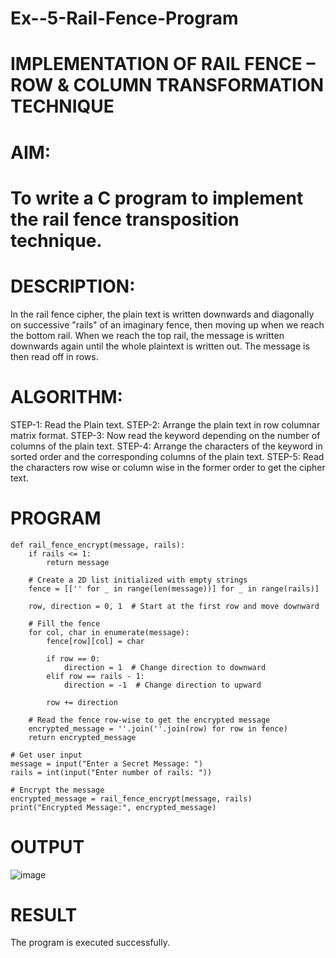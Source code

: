 # Ex--5-Rail-Fence-Program

# IMPLEMENTATION OF RAIL FENCE – ROW & COLUMN TRANSFORMATION TECHNIQUE

# AIM:

# To write a C program to implement the rail fence transposition technique.

# DESCRIPTION:

In the rail fence cipher, the plain text is written downwards and diagonally on successive "rails" of an imaginary fence, then moving up when we reach the bottom rail. When we reach the top rail, the message is written downwards again until the whole plaintext is written out. The message is then read off in rows.

# ALGORITHM:

STEP-1: Read the Plain text.
STEP-2: Arrange the plain text in row columnar matrix format.
STEP-3: Now read the keyword depending on the number of columns of the plain text.
STEP-4: Arrange the characters of the keyword in sorted order and the corresponding columns of the plain text.
STEP-5: Read the characters row wise or column wise in the former order to get the cipher text.

# PROGRAM
```
def rail_fence_encrypt(message, rails):
    if rails <= 1:
        return message
    
    # Create a 2D list initialized with empty strings
    fence = [['' for _ in range(len(message))] for _ in range(rails)]
    
    row, direction = 0, 1  # Start at the first row and move downward
    
    # Fill the fence
    for col, char in enumerate(message):
        fence[row][col] = char
        
        if row == 0:
            direction = 1  # Change direction to downward
        elif row == rails - 1:
            direction = -1  # Change direction to upward
        
        row += direction
    
    # Read the fence row-wise to get the encrypted message
    encrypted_message = ''.join(''.join(row) for row in fence)
    return encrypted_message

# Get user input
message = input("Enter a Secret Message: ")
rails = int(input("Enter number of rails: "))

# Encrypt the message
encrypted_message = rail_fence_encrypt(message, rails)
print("Encrypted Message:", encrypted_message)
```
# OUTPUT

![image](https://github.com/user-attachments/assets/f94a8e0c-137d-4a99-88cd-e14070ef1d22)


# RESULT

The program is executed successfully.


